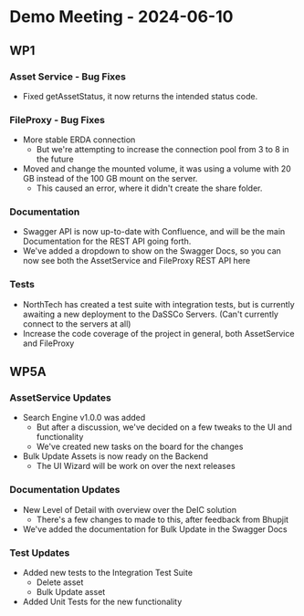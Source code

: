 # Demo Meeting - 2024-06-10

## WP1

### Asset Service - Bug Fixes
- Fixed getAssetStatus, it now returns the intended status code.

### FileProxy - Bug Fixes
- More stable ERDA connection
  - But we're attempting to increase the connection pool from 3 to 8 in the future
- Moved and change the mounted volume, it was using a volume with 20 GB instead of the 100 GB mount on the server.
  - This caused an error, where it didn't create the share folder.

### Documentation
- Swagger API is now up-to-date with Confluence, and will be the main Documentation for the REST API going forth.
- We've added a dropdown to show on the Swagger Docs, so you can now see both the AssetService and FileProxy REST API here

### Tests
- NorthTech has created a test suite with integration tests, but is currently awaiting a new deployment to the DaSSCo Servers. (Can't currently connect to the servers at all)
- Increase the code coverage of the project in general, both AssetService and FileProxy

## WP5A

### AssetService Updates
- Search Engine v1.0.0 was added
  - But after a discussion, we've decided on a few tweaks to the UI and functionality
  - We've created new tasks on the board for the changes
- Bulk Update Assets is now ready on the Backend
  - The UI Wizard will be work on over the next releases

### Documentation Updates
- New Level of Detail with overview over the DeIC solution
  - There's a few changes to made to this, after feedback from Bhupjit
- We've added the documentation for Bulk Update in the Swagger Docs

### Test Updates
- Added new tests to the Integration Test Suite
  - Delete asset
  - Bulk Update asset
- Added Unit Tests for the new functionality

